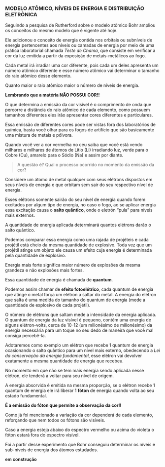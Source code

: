 ### MODELO ATÔMICO, NÍVEIS DE ENERGIA E DISTRIBUIÇÃO ELETRÔNICA


Seguindo a pesquisa de Rutherford sobre o modelo atômico Bohr ampliou os conceitos do mesmo modelo que é vigente até hoje. 

Ele adicionou o conceito de energia contida nos orbitais ou subníveis de energia pertencentes aos níveis ou camadas de energia por meio de uma prática laboratorial chamada *Teste de Chama*, que consiste em verificar a cor da luz emitida a partir da exposição de metais-metálicos ao fogo.

Cada metal irá irradiar uma cor diferente, pois cada um deles apresenta um número atômico diferente e esse número atômico vai determinar o tamanho do raio atômico desse elemento.

Quanto maior o raio atômico maior o número de níveis de energia.

**Lembrando que a matéria NÃO POSSUI COR!!**

O que determina a emissão da cor visível é o comprimento de onda que percorre a distância do raio atômico de cada elemento, como possuem tamanhos diferentes eles irão apresentar cores diferentes e particulares.

Essa emissão de diferentes cores pode ser vistas fora dos laboratórios de química, basta você olhar para os fogos de artifício que são basicamente uma mistura de metais e pólvora.

Quando você ver a cor vermelha no céu saiba que você está vendo milhares e milhares de átomos de Lítio (Li) irradiando luz, verde para o Cobre (Cu), amarelo para o Sódio (Na) e assim por diante.

> A questão é? Qual o processo ocorrido no momento da emissão da cor?

Considere um átomo de metal qualquer com seus elétrons dispostos em seus níveis de energia e que orbitam sem sair do seu respectivo nível de energia. 

Esses elétrons somente sairão do seu nível de energia quando forem excitados por algum tipo de energia, no caso o fogo, ao se aplicar energia essa excitação causa o **salto quântico**, onde o eletrón “pula” para níveis mais externos.

A quantidade de energia aplicada determinará quantos elétrons darão o salto quântico. 

Podemos comparar essa energia como uma rajada de projéteis e cada projétil está cheio da mesma quantidade de explosivo. Toda vez que um projétil atinge um objeto ele causa um efeito cuja energia é determinada pela quantidade de explosivo. 

Energia mais forte significa maior número de explosões da mesma grandeza e não explosões mais fortes. 

Essa quantidade de energia é chamada de **quantum**.

Podemos assim chamar de **efeito fotoelétrico**, cada quantum de energia que atinge o metal força um elétron a saltar do metal. A energia do elétron que salta é uma medida do tamanho do quantum de energia (mede a quantidade de explosivo de cada projétil). 

O número de elétrons que saltam mede a intensidade da energia aplicada. O quantum de energia da luz visível é pequeno, contém uma energia de alguns elétron-volts, cerca de 10-12 (um milionésimo de milionésimo) da energia necessária para um toque no seu dedo de maneira que você mal consiga percebê-la.

Adotaremos como exemplo um elétron que recebe 1 quantum de energia ocasionando o salto quântico para um nível mais externo,  obedecendo a *Lei da conservação da energia fundamental*, esse elétron vai devolver exatamente a mesma quantidade de energia que recebeu. 

No momento em que não se tem mais energia sendo aplicada nesse elétron, ele tenderá a voltar para seu nível de origem. 

A energia absorvida é emitida na mesma proporção, se o elétron recebe 1 quantum de energia ele irá liberar 1 **fóton** de energia quando volta ao seu estado fundamental.

**É a emissão do fóton que permite a observação da cor!!**

Como já foi mencionado a variação da cor dependerá de cada elemento, reforçando que nem todos os fótons são visíveis.

Caso a energia esteja abaixo do espectro vermelho ou acima do violeta o fóton estará fora do espectro visível. 

Foi a partir desse experimento que Bohr conseguiu determinar os níveis e sub-níveis de energia dos átomos estudados. 

**em construção**

